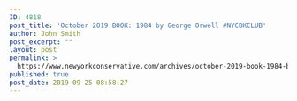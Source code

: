 ```yaml
---
ID: 4818
post_title: 'October 2019 BOOK: 1984 by George Orwell #NYCBKCLUB'
author: John Smith
post_excerpt: ""
layout: post
permalink: >
  https://www.newyorkconservative.com/archives/october-2019-book-1984-by-george-orwell-nycbkclub/
published: true
post_date: 2019-09-25 08:58:27
---
```

<!-- wp:paragraph -->
<p></p>
<!-- /wp:paragraph -->

<!-- wp:image {"id":4819} -->
<figure class="wp-block-image"><img src="https://www.newyorkconservative.com/wp-content/uploads/2019/09/october-2019-GOLD-2.jpg" alt="" class="wp-image-4819"/></figure>
<!-- /wp:image -->